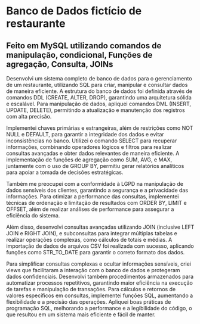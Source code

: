 # Banco de Dados fictício de restaurante

## Feito em MySQL utilizando comandos de manipulação, condicional, Funções de agregação, Consulta, JOINs 

Desenvolvi um sistema completo de banco de dados para o gerenciamento de um restaurante, utilizando SQL para criar, manipular e consultar dados de maneira eficiente. A estrutura do banco de dados foi definida através de comandos DDL (CREATE, ALTER, DROP), garantindo uma arquitetura sólida e escalável. Para manipulação de dados, apliquei comandos DML (INSERT, UPDATE, DELETE), permitindo a atualização e manutenção dos registros com alta precisão.

Implementei chaves primárias e estrangeiras, além de restrições como NOT NULL e DEFAULT, para garantir a integridade dos dados e evitar inconsistências no banco. Utilizei o comando SELECT para recuperar informações, combinando operadores lógicos e filtros para realizar consultas avançadas e obter dados relevantes de maneira eficiente. A implementação de funções de agregação como SUM, AVG, e MAX, juntamente com o uso de GROUP BY, permitiu gerar relatórios analíticos para apoiar a tomada de decisões estratégicas.

Também me preocupei com a conformidade à LGPD na manipulação de dados sensíveis dos clientes, garantindo a segurança e a privacidade das informações. Para otimizar a performance das consultas, implementei técnicas de ordenação e limitação de resultados com ORDER BY, LIMIT e OFFSET, além de realizar análises de performance para assegurar a eficiência do sistema.

Além disso, desenvolvi consultas avançadas utilizando JOIN (inclusive LEFT JOIN e RIGHT JOIN), e subconsultas para integrar múltiplas tabelas e realizar operações complexas, como cálculos de totais e médias. A importação de dados de arquivos CSV foi realizada com sucesso, aplicando funções como STR_TO_DATE para garantir o correto formato dos dados.

Para simplificar consultas complexas e ocultar informações sensíveis, criei views que facilitaram a interação com o banco de dados e protegeram dados confidenciais. Desenvolvi também procedimentos armazenados para automatizar processos repetitivos, garantindo maior eficiência na execução de tarefas e manipulação de transações. Para cálculos e retornos de valores específicos em consultas, implementei funções SQL, aumentando a flexibilidade e a precisão das operações. Apliquei boas práticas de programação SQL, melhorando a performance e a legibilidade do código, o que resultou em um sistema mais eficiente e fácil de manter.
